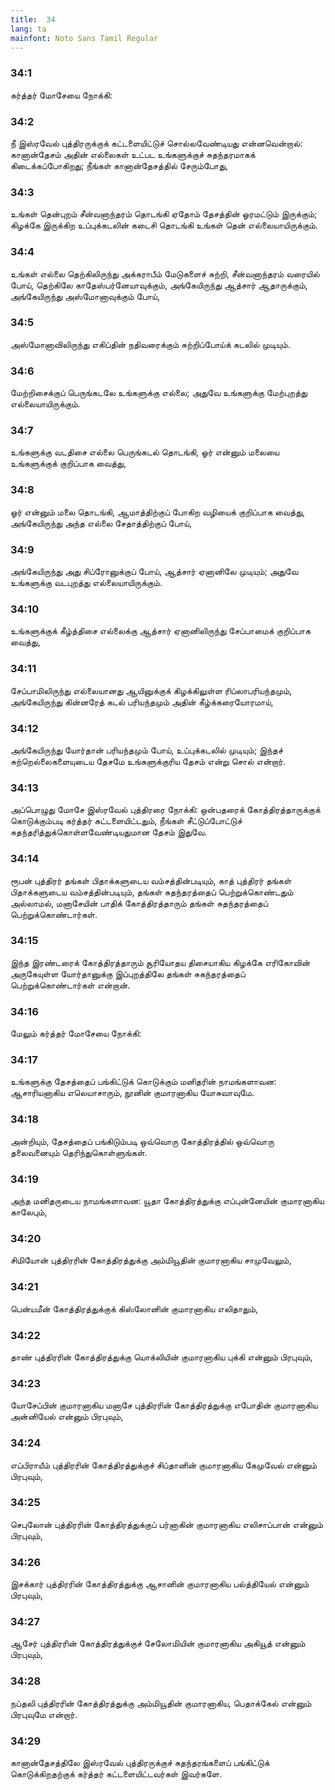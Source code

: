 ```yaml
---
title:  34
lang: ta
mainfont: Noto Sans Tamil Regular
---
```


###  34:1

கர்த்தர் மோசேயை நோக்கி:

###  34:2

நீ இஸ்ரவேல் புத்திரருக்குக் கட்டளையிட்டுச் சொல்லவேண்டியது என்னவென்றால்: கானான்தேசம் அதின் எல்லைகள் உட்பட உங்களுக்குச் சுதந்தரமாகக் கிடைக்கப்போகிறது; நீங்கள் கானான்தேசத்தில் சேரும்போது,

###  34:3

உங்கள் தென்புறம் சீன்வனாந்தரம் தொடங்கி ஏதோம் தேசத்தின் ஓரமட்டும் இருக்கும்; கிழக்கே இருக்கிற உப்புக்கடலின் கடைசி தொடங்கி உங்கள் தென் எல்லையாயிருக்கும்.

###  34:4

உங்கள் எல்லை தெற்கிலிருந்து அக்கராபீம் மேடுகளைச் சுற்றி, சீன்வனாந்தரம் வரையில் போய், தெற்கிலே காதேஸ்பர்னேயாவுக்கும், அங்கேயிருந்து ஆத்சார் ஆதாருக்கும், அங்கேயிருந்து அஸ்மோனாவுக்கும் போய்,

###  34:5

அஸ்மோனாவிலிருந்து எகிப்தின் நதிவரைக்கும் சுற்றிப்போய்க் கடலில் முடியும்.

###  34:6

மேற்றிசைக்குப் பெருங்கடலே உங்களுக்கு எல்லை; அதுவே உங்களுக்கு மேற்புறத்து எல்லையாயிருக்கும்.

###  34:7

உங்களுக்கு வடதிசை எல்லை பெருங்கடல் தொடங்கி, ஓர் என்னும் மலையை உங்களுக்குக் குறிப்பாக வைத்து,

###  34:8

ஓர் என்னும் மலை தொடங்கி, ஆமாத்திற்குப் போகிற வழியைக் குறிப்பாக வைத்து, அங்கேயிருந்து அந்த எல்லை சேதாத்திற்குப் போய்,

###  34:9

அங்கேயிருந்து அது சிப்ரோனுக்குப் போய், ஆத்சார் ஏனானிலே முடியும்; அதுவே உங்களுக்கு வடபுறத்து எல்லையாயிருக்கும்.

###  34:10

உங்களுக்குக் கீழ்த்திசை எல்லைக்கு ஆத்சார் ஏனானிலிருந்து சேப்பாமைக் குறிப்பாக வைத்து,

###  34:11

சேப்பாமிலிருந்து எல்லையானது ஆயினுக்குக் கிழக்கிலுள்ள ரிப்லாபரியந்தமும், அங்கேயிருந்து கின்னரேத் கடல் பரியந்தமும் அதின் கீழ்க்கரையோரமாய்,

###  34:12

அங்கேயிருந்து யோர்தான் பரியந்தமும் போய், உப்புக்கடலில் முடியும்; இந்தச் சுற்றெல்லைகளையுடைய தேசமே உங்களுக்குரிய தேசம் என்று சொல் என்றார்.

###  34:13

அப்பொழுது மோசே இஸ்ரவேல் புத்திரரை நோக்கி: ஒன்பதரைக் கோத்திரத்தாருக்குக் கொடுக்கும்படி கர்த்தர் கட்டளையிட்டதும், நீங்கள் சீட்டுப்போட்டுச் சுதந்தரித்துக்கொள்ளவேண்டியதுமான தேசம் இதுவே.

###  34:14

ரூபன் புத்திரர் தங்கள் பிதாக்களுடைய வம்சத்தின்படியும், காத் புத்திரர் தங்கள் பிதாக்களுடைய வம்சத்தின்படியும், தங்கள் சுதந்தரத்தைப் பெற்றுக்கொண்டதும் அல்லாமல், மனாசேயின் பாதிக் கோத்திரத்தாரும் தங்கள் சுதந்தரத்தைப் பெற்றுக்கொண்டார்கள்.

###  34:15

இந்த இரண்டரைக் கோத்திரத்தாரும் சூரியோதய திசையாகிய கிழக்கே எரிகோவின் அருகேயுள்ள யோர்தானுக்கு இப்புறத்திலே தங்கள் சுகந்தரத்தைப் பெற்றுக்கொண்டார்கள் என்றான்.

###  34:16

மேலும் கர்த்தர் மோசேயை நோக்கி:

###  34:17

உங்களுக்கு தேசத்தைப் பங்கிட்டுக் கொடுக்கும் மனிதரின் நாமங்களாவன: ஆசாரியனாகிய எலெயாசாரும், நூனின் குமாரனாகிய யோசுவாவுமே.

###  34:18

அன்றியும், தேசத்தைப் பங்கிடும்படி ஒவ்வொரு கோத்திரத்தில் ஒவ்வொரு தலைவனையும் தெரிந்துகொள்ளுங்கள்.

###  34:19

அந்த மனிதருடைய நாமங்களாவன: யூதா கோத்திரத்துக்கு எப்புன்னேயின் குமாரனாகிய காலேபும்,

###  34:20

சிமியோன் புத்திரரின் கோத்திரத்துக்கு அம்மியூதின் குமாரனாகிய சாமுவேலும்,

###  34:21

பென்யமீன் கோத்திரத்துக்குக் கிஸ்லோனின் குமாரனாகிய எலிதாதும்,

###  34:22

தாண் புத்திரரின் கோத்திரத்துக்கு யொக்லியின் குமாரனாகிய புக்கி என்னும் பிரபுவும்,

###  34:23

யோசேப்பின் குமாரனாகிய மனாசே புத்திரரின் கோத்திரத்துக்கு எபோதின் குமாரனாகிய அன்னியேல் என்னும் பிரபுவும்,

###  34:24

எப்பிராயீம் புத்திரரின் கோத்திரத்துக்குச் சிப்தானின் குமாரனாகிய கேமுவேல் என்னும் பிரபுவும்,

###  34:25

செபுலோன் புத்திரரின் கோத்திரத்துக்குப் பர்னாகின் குமாரனாகிய எலிசாப்பான் என்னும் பிரபுவும்,

###  34:26

இசக்கார் புத்திரரின் கோத்திரத்துக்கு ஆசானின் குமாரனாகிய பல்த்தியேல் என்னும் பிரபுவும்,

###  34:27

ஆசேர் புத்திரரின் கோத்திரத்துக்குச் சேலோமியின் குமாரனாகிய அகியூத் என்னும் பிரபுவும்,

###  34:28

நப்தலி புத்திரரின் கோத்திரத்துக்கு அம்மியூதின் குமாரனாகிய, பெதாக்கேல் என்னும் பிரபுவுமே என்றார்.

###  34:29

கானான்தேசத்திலே இஸ்ரவேல் புத்திரருக்குச் சுதந்தரங்களைப் பங்கிட்டுக் கொடுக்கிறதற்குக் கர்த்தர் கட்டளையிட்டவர்கள் இவர்களே.

